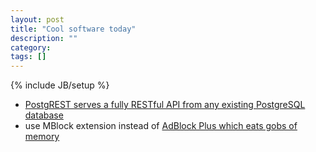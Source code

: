 ```yaml
---
layout: post
title: "Cool software today"
description: ""
category: 
tags: []
---
```

{% include JB/setup %}
* [PostgREST serves a fully RESTful API from any existing PostgreSQL database](https://github.com/begriffs/postgrest?hn=true)
* use &Mu;Block extension instead of [AdBlock Plus which eats gobs of memory](http://www.extremetech.com/computing/182428-ironic-iframes-adblock-plus-is-probably-the-reason-firefox-and-chrome-are-such-memory-hogs)
